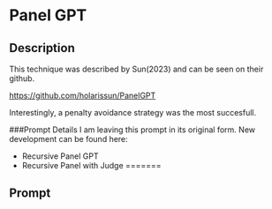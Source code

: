 # Panel GPT

## Description
This technique was described by Sun(2023) and can be seen on their github.

https://github.com/holarissun/PanelGPT

Interestingly, a penalty avoidance strategy was the most succesfull.

###Prompt Details
I am leaving this prompt in its original form. New development can be found here:

* Recursive Panel GPT
* Recursive Panel with Judge
=======
  
## Prompt
